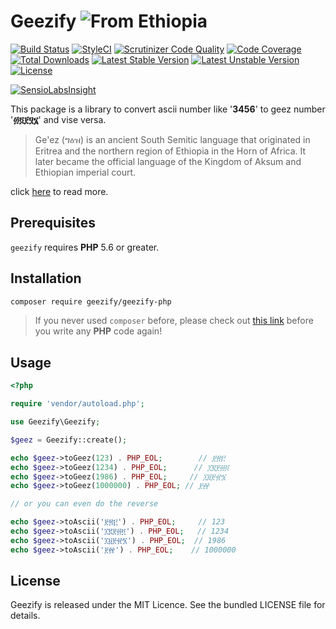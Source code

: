 Geezify  ![From Ethiopia](https://img.shields.io/badge/From-Ethiopia-brightgreen.svg)
=======

[![Build Status](https://travis-ci.org/geezify/geezify-php.svg?branch=master)](https://travis-ci.org/geezify/geezify-php)
[![StyleCI](https://styleci.io/repos/68031629/shield?branch=master)](https://styleci.io/repos/68031629)
[![Scrutinizer Code Quality](https://scrutinizer-ci.com/g/geezify/geezify-php/badges/quality-score.png?b=master)](https://scrutinizer-ci.com/g/geezify/geezify-php/?branch=master)
[![Code Coverage](https://scrutinizer-ci.com/g/geezify/geezify-php/badges/coverage.png?b=master)](https://scrutinizer-ci.com/g/geezify/geezify-php/?branch=master)
[![Total Downloads](https://poser.pugx.org/geezify/geezify-php/d/total.svg)](https://packagist.org/packages/geezify/geezify-php)
[![Latest Stable Version](https://poser.pugx.org/geezify/geezify-php/v/stable.svg)](https://packagist.org/packages/geezify/geezify-php)
[![Latest Unstable Version](https://poser.pugx.org/geezify/geezify-php/v/unstable.svg)](https://packagist.org/packages/geezify/geezify-php)
[![License](https://poser.pugx.org/geezify/geezify-php/license.svg)](https://packagist.org/packages/geezify/geezify-php)

[![SensioLabsInsight](https://insight.sensiolabs.com/projects/10402788-4581-471f-a963-e1b775ff7630/big.png)](https://insight.sensiolabs.com/projects/10402788-4581-471f-a963-e1b775ff7630)

This package is a library to convert ascii number like '**3456**' to geez number '**፴፬፻፶፮**' and vise versa.

 > Ge'ez (ግዕዝ) is an ancient South Semitic language that originated in Eritrea and the northern region of Ethiopia in the Horn of Africa. It later became the official language of the Kingdom of Aksum and Ethiopian imperial court.
 
click [here](https://en.wikipedia.org/wiki/Ge%27ez) to read more.

Prerequisites
-------------
`geezify` requires **PHP** 5.6 or greater.

Installation
------------
```sh
composer require geezify/geezify-php
```

 > If you never used `composer` before, please check out 
 > [this link](https://getcomposer.org)
 > before you write any **PHP** code again!

Usage
----------------
```php
<?php

require 'vendor/autoload.php';

use Geezify\Geezify;

$geez = Geezify::create();

echo $geez->toGeez(123) . PHP_EOL;        // ፻፳፫
echo $geez->toGeez(1234) . PHP_EOL;      // ፲፪፻፴፬
echo $geez->toGeez(1986) . PHP_EOL;     // ፲፱፻፹፮
echo $geez->toGeez(1000000) . PHP_EOL; // ፻፼

// or you can even do the reverse

echo $geez->toAscii('፻፳፫') . PHP_EOL;     // 123
echo $geez->toAscii('፲፪፻፴፬') . PHP_EOL;   // 1234
echo $geez->toAscii('፲፱፻፹፮') . PHP_EOL;  // 1986
echo $geez->toAscii('፻፼') . PHP_EOL;    // 1000000
```

License
-------
Geezify is released under the MIT Licence. See the bundled LICENSE file for details.
